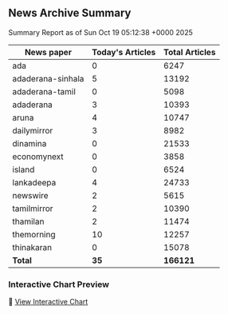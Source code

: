 <!-- @format -->

## News Archive Summary

Summary Report as of Sun Oct 19 05:12:38 +0000 2025

| News paper         | Today's Articles | Total Articles |
|--------------------|------------------|----------------|
| ada               | 0          | 6247        |
| adaderana-sinhala               | 5          | 13192        |
| adaderana-tamil               | 0          | 5098        |
| adaderana               | 3          | 10393        |
| aruna               | 4          | 10747        |
| dailymirror               | 3          | 8982        |
| dinamina               | 0          | 21533        |
| economynext               | 0          | 3858        |
| island               | 0          | 6524        |
| lankadeepa               | 4          | 24733        |
| newswire               | 2          | 5615        |
| tamilmirror               | 2          | 10390        |
| thamilan               | 2          | 11474        |
| themorning               | 10          | 12257        |
| thinakaran               | 0          | 15078        |
| **Total**          | **35**      | **166121** |

### Interactive Chart Preview
🔗 [View Interactive Chart](https://itscharukadeshan.github.io/sl_news_archive_data/news_chart_by_newspaper.html)

